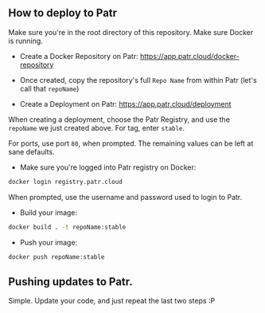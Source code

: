 ## How to deploy to Patr

Make sure you're in the root directory of this repository.
Make sure Docker is running.

- Create a Docker Repository on Patr: https://app.patr.cloud/docker-repository

- Once created, copy the repository's full `Repo Name` from within Patr (let's call that `repoName`)

- Create a Deployment on Patr: https://app.patr.cloud/deployment

When creating a deployment, choose the Patr Registry, and use the `repoName` we just created above. For tag, enter `stable`.

For ports, use port `80`, when prompted. The remaining values can be left at sane defaults.

- Make sure you're logged into Patr registry on Docker:

```bash
docker login registry.patr.cloud
```

When prompted, use the username and password used to login to Patr.

- Build your image:

```bash
docker build . -t repoName:stable
```

- Push your image:

```bash
docker push repoName:stable
```

## Pushing updates to Patr.

Simple. Update your code, and just repeat the last two steps :P